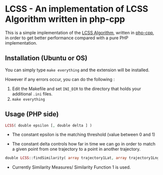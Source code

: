 # LCSS - An implementation of LCSS Algorithm written in php-cpp 

This is a simple implementation of the [LCSS Algorithm](http://www.cs.bu.edu/groups/dblab/pub_pdfs/icde02.pdf), written in [php-cpp](php-cpp.com), in order to 
get better performance compared with a pure PHP implementation.

## Installation (Ubuntu or OS)

You can simply type `make everything` and the extension will be installed. 

However if any errors occur, you can do the following : 

1. Edit the Makefile and set `INI_DIR` to the directory that holds your additional `.ini` files.
2. `make everything`


## Usage (PHP side)

```PHP
LCSS( double epsilon [, double delta ] )
```
*  The constant epsilon is the matching threshold (value between 0 and 1)

* The constant delta controls how far in time we can go in order to
match a given point from one trajectory to a point in another
trajectory.

```PHP
double LCSS::findSimilarity( array trajectory1Lat, array trajectory1Lng, array trajectory2Lat, array trajectory2Lng )
```
* Currently Similarity Measures/ Similarity Function 1 is used.
